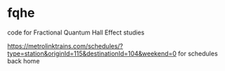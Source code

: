 # fqhe
code for Fractional Quantum Hall Effect studies

https://metrolinktrains.com/schedules/?type=station&originId=115&destinationId=104&weekend=0 for schedules back home
